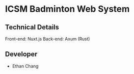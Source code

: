 # ICSM Badminton Web System

## Technical Details
Front-end: Nuxt.js
Back-end: Axum (Rust)

## Developer
- Ethan Chang
